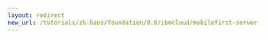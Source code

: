 ```yaml
---
layout: redirect
new_url: /tutorials/zh-hans/foundation/8.0/ibmcloud/mobilefirst-server-on-icp/monitoring-mobilefirst-on-icp/
---
```

